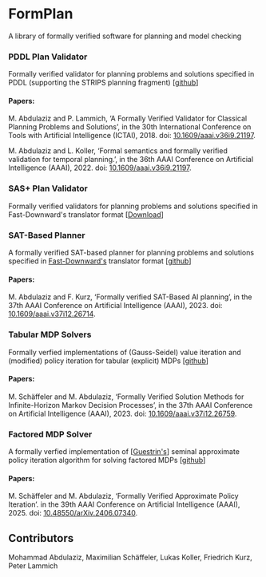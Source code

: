 # FormPlan

A library of formally verified software for planning and model checking

### PDDL Plan Validator
Formally verified validator for planning problems and solutions specified in PDDL (supporting the STRIPS planning fragment) [[github](https://github.com/mabdula/PDDL_STRIPS_Verified_Validator)]

#### Papers:

M. Abdulaziz and P. Lammich, ‘A Formally Verified Validator for Classical Planning Problems and Solutions’, in the 30th International Conference on Tools with Artificial Intelligence (ICTAI), 2018. doi: [10.1609/aaai.v36i9.21197](https://doi.org/10.1609/aaai.v36i9.21197).

M. Abdulaziz and L. Koller, ‘Formal semantics and formally verified validation for temporal planning.’, in the 36th AAAI Conference on Artificial Intelligence (AAAI), 2022. doi: [10.1609/aaai.v36i9.21197](https://doi.org/10.1609/aaai.v36i9.21197).


### SAS+ Plan Validator
Formally verified validators for planning problems and solutions specified in Fast-Downward's translator format [[Download](https://mabdula.github.io/sw/SASP_val.tgz)]

### SAT-Based Planner
A formally verified SAT-based planner for planning problems and solutions specified in [Fast-Downward's](https://www.fast-downward.org/TranslatorOutputFormat) translator format [[github](https://github.com/mabdula/Verified-SAT-Based-Planning)]

#### Papers:

M. Abdulaziz and F. Kurz, ‘Formally verified SAT-Based AI planning’, in the 37th AAAI Conference on Artificial Intelligence (AAAI), 2023. doi: [10.1609/aaai.v37i12.26714](https://doi.org/10.1609/aaai.v37i12.26714).

### Tabular MDP Solvers
Formally verfied implementations of (Gauss-Seidel) value iteration and (modified) policy iteration for tabular (explicit) MDPs [[github](https://github.com/schaeffm/mdps-isabelle-hol)]

#### Papers:

M. Schäffeler and M. Abdulaziz, ‘Formally Verified Solution Methods for Infinite-Horizon Markov Decision Processes’, in the 37th AAAI Conference on Artificial Intelligence (AAAI), 2023. doi: [10.1609/aaai.v37i12.26759](https://doi.org/10.1609/aaai.v37i12.26759).

### Factored MDP Solver
A formally verfied implementation of [[Guestrin's](https://www.jair.org/index.php/jair/article/view/10341)] seminal approximate policy iteration algorithm for solving factored MDPs [[github](https://github.com/schaeffm/fmdp_isabelle)]

#### Papers:

M. Schäffeler and M. Abdulaziz, ‘Formally Verified Approximate Policy Iteration’. in the 39th AAAI Conference on Artificial Intelligence (AAAI), 2025. doi: [10.48550/arXiv.2406.07340](https://doi.org/10.48550/arXiv.2406.07340).

## Contributors
Mohammad Abdulaziz, Maximilian Schäffeler, Lukas Koller, Friedrich Kurz, Peter Lammich 
